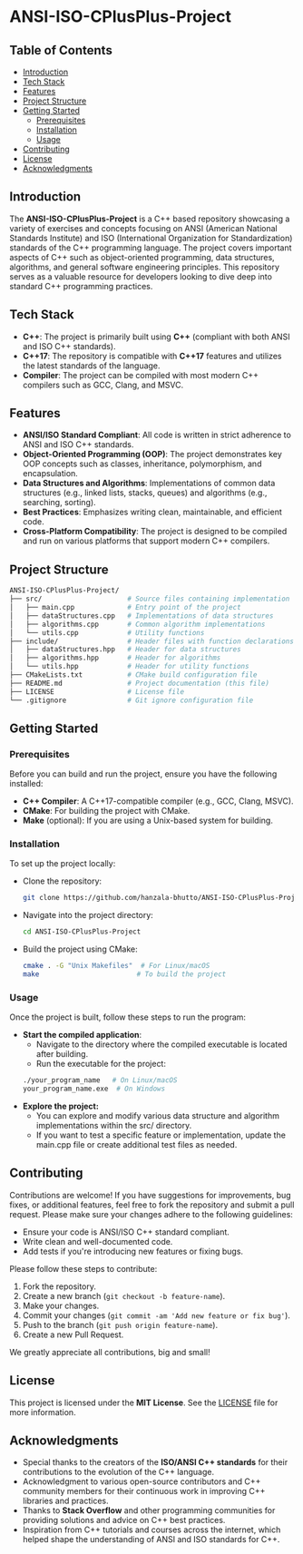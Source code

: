 # ANSI-ISO-CPlusPlus-Project

## Table of Contents
- [Introduction](#introduction)
- [Tech Stack](#tech-stack)
- [Features](#features)
- [Project Structure](#project-structure)
- [Getting Started](#getting-started)
  - [Prerequisites](#prerequisites)
  - [Installation](#installation)
  - [Usage](#usage)
- [Contributing](#contributing)
- [License](#license)
- [Acknowledgments](#acknowledgments)

## Introduction

The **ANSI-ISO-CPlusPlus-Project** is a C++ based repository showcasing a variety of exercises and concepts focusing on ANSI (American National Standards Institute) and ISO (International Organization for Standardization) standards of the C++ programming language. The project covers important aspects of C++ such as object-oriented programming, data structures, algorithms, and general software engineering principles. This repository serves as a valuable resource for developers looking to dive deep into standard C++ programming practices.

## Tech Stack

- **C++**: The project is primarily built using **C++** (compliant with both ANSI and ISO C++ standards).
- **C++17**: The repository is compatible with **C++17** features and utilizes the latest standards of the language.
- **Compiler**: The project can be compiled with most modern C++ compilers such as GCC, Clang, and MSVC.

## Features

- **ANSI/ISO Standard Compliant**: All code is written in strict adherence to ANSI and ISO C++ standards.
- **Object-Oriented Programming (OOP)**: The project demonstrates key OOP concepts such as classes, inheritance, polymorphism, and encapsulation.
- **Data Structures and Algorithms**: Implementations of common data structures (e.g., linked lists, stacks, queues) and algorithms (e.g., searching, sorting).
- **Best Practices**: Emphasizes writing clean, maintainable, and efficient code.
- **Cross-Platform Compatibility**: The project is designed to be compiled and run on various platforms that support modern C++ compilers.

## Project Structure
  ```bash
  ANSI-ISO-CPlusPlus-Project/
  ├── src/                     # Source files containing implementation
  │   ├── main.cpp             # Entry point of the project
  │   ├── dataStructures.cpp   # Implementations of data structures
  │   ├── algorithms.cpp       # Common algorithm implementations
  │   └── utils.cpp            # Utility functions
  ├── include/                 # Header files with function declarations
  │   ├── dataStructures.hpp   # Header for data structures
  │   ├── algorithms.hpp       # Header for algorithms
  │   └── utils.hpp            # Header for utility functions
  ├── CMakeLists.txt           # CMake build configuration file
  ├── README.md                # Project documentation (this file)
  ├── LICENSE                  # License file
  └── .gitignore               # Git ignore configuration file
  ```

## Getting Started

### Prerequisites

Before you can build and run the project, ensure you have the following installed:

- **C++ Compiler**: A C++17-compatible compiler (e.g., GCC, Clang, MSVC).
- **CMake**: For building the project with CMake.
- **Make** (optional): If you are using a Unix-based system for building.

### Installation

To set up the project locally:

- Clone the repository:
   ```bash
   git clone https://github.com/hanzala-bhutto/ANSI-ISO-CPlusPlus-Project.git
- Navigate into the project directory:
   ```bash
   cd ANSI-ISO-CPlusPlus-Project
   
- Build the project using CMake:
    ``` bash
    cmake . -G "Unix Makefiles"  # For Linux/macOS
    make                        # To build the project

### Usage

Once the project is built, follow these steps to run the program:

- **Start the compiled application**:
   - Navigate to the directory where the compiled executable is located after building.
   - Run the executable for the project:
   ```bash
   ./your_program_name   # On Linux/macOS
   your_program_name.exe  # On Windows

- **Explore the project:**
  - You can explore and modify various data structure and algorithm implementations within the src/ directory.
  - If you want to test a specific feature or implementation, update the main.cpp file or create additional test files as needed.
 
    
## Contributing

Contributions are welcome! If you have suggestions for improvements, bug fixes, or additional features, feel free to fork the repository and submit a pull request. Please make sure your changes adhere to the following guidelines:

- Ensure your code is ANSI/ISO C++ standard compliant.
- Write clean and well-documented code.
- Add tests if you're introducing new features or fixing bugs.

Please follow these steps to contribute:

1. Fork the repository.
2. Create a new branch (`git checkout -b feature-name`).
3. Make your changes.
4. Commit your changes (`git commit -am 'Add new feature or fix bug'`).
5. Push to the branch (`git push origin feature-name`).
6. Create a new Pull Request.

We greatly appreciate all contributions, big and small!

## License

This project is licensed under the **MIT License**. See the [LICENSE](LICENSE) file for more information.

## Acknowledgments

- Special thanks to the creators of the **ISO/ANSI C++ standards** for their contributions to the evolution of the C++ language.
- Acknowledgment to various open-source contributors and C++ community members for their continuous work in improving C++ libraries and practices.
- Thanks to **Stack Overflow** and other programming communities for providing solutions and advice on C++ best practices.
- Inspiration from C++ tutorials and courses across the internet, which helped shape the understanding of ANSI and ISO standards for C++.


